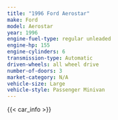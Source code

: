```yaml
---
title: "1996 Ford Aerostar"
make: Ford
model: Aerostar
year: 1996
engine-fuel-type: regular unleaded
engine-hp: 155
engine-cylinders: 6
transmission-type: Automatic
driven-wheels: all wheel drive
number-of-doors: 3
market-category: N/A
vehicle-size: Large
vehicle-style: Passenger Minivan
---
```


{{< car_info >}}
